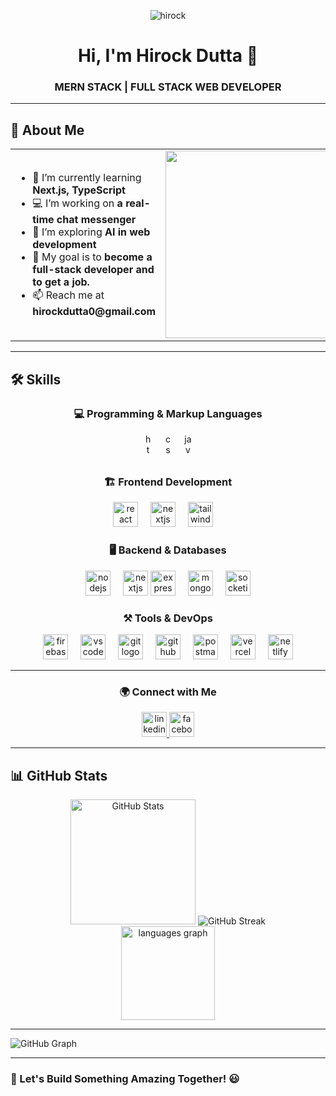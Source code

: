<!-- Banner Image -->
<p align="center">
  <img src="https://res.cloudinary.com/dusp1j4e0/image/upload/v1738693879/GitHub%20Profile/GitHub_banner_a7jsej.png" alt="hirock" />
</p>

<h1 align="center">Hi, I'm Hirock Dutta 👋</h1>
<h3 align="center">MERN STACK | FULL STACK WEB DEVELOPER</h3>

---
## 🚀 About Me
<div align="center">
  <table>
    <tr>
      <td>
        <ul>
          <li>🌱 I’m currently learning <b>Next.js, TypeScript</b></li>
          <li>💻 I’m working on <b>a real-time chat messenger</b></li>
          <li>📖 I’m exploring <b>AI in web development</b></li>
          <li>🎯 My goal is to <b>become a full-stack developer and to get a job.</b></li>
          <li>📫 Reach me at <b>hirockdutta0@gmail.com</b></li>
        </ul>
      </td>
      <td>
        <img src="https://res.cloudinary.com/dusp1j4e0/image/upload/v1738730429/GitHub%20Profile/light_gif-1_prz7g1.gif" width="300px">
      </td>
    </tr>
  </table>
</div>

---

## 🛠 Skills  

<h3 align="center">💻 Programming & Markup Languages</h3>  
<div align="center">
<img width="12" src="https://cdn.jsdelivr.net/gh/devicons/devicon/icons/html5/html5-original.svg" height="40" alt="html5 logo"  />
<img width="12" />
<img width="12" src="https://cdn.jsdelivr.net/gh/devicons/devicon/icons/css3/css3-original.svg" height="40" alt="css3 logo"  />
<img width="12" />
<img width="12" src="https://cdn.jsdelivr.net/gh/devicons/devicon/icons/javascript/javascript-original.svg" height="40" alt="javascript logo"  />
</div>

<h3 align="center">🏗 Frontend Development</h3>  
<div align="center">
<img src="https://cdn.jsdelivr.net/gh/devicons/devicon/icons/react/react-original.svg" height="40" alt="react logo"  />
<img width="12" />
<img src="https://cdn.jsdelivr.net/gh/devicons/devicon/icons/nextjs/nextjs-original.svg" height="40" alt="nextjs logo"  />
<img width="12" />
<img src="https://cdn.jsdelivr.net/gh/devicons/devicon/icons/tailwindcss/tailwindcss-original-wordmark.svg" height="40" alt="tailwindcss logo"  />
<img width="12" />
</div>

<h3 align="center">🖥 Backend & Databases</h3>  
<div align="center">
  <img src="https://cdn.simpleicons.org/nodedotjs/339933" height="40" alt="nodejs logo"  />
  <img width="12" />
  <img src="https://cdn.jsdelivr.net/gh/devicons/devicon/icons/nextjs/nextjs-original.svg" height="40" alt="nextjs logo"  />
  <img src="https://skillicons.dev/icons?i=express" height="40" alt="express logo"  />
  <img width="12" />
  <img src="https://skillicons.dev/icons?i=mongodb" height="40" alt="mongodb logo"  />
  <img width="12" />
  <img src="https://img.shields.io/badge/Socket.io-010101?logo=socketdotio&logoColor=white&style=for-the-badge" height="40" alt="socketio logo"  />
</div>


<h3 align="center">⚒ Tools & DevOps </h3> 
<div align="center">
  <img src="https://cdn.jsdelivr.net/gh/devicons/devicon/icons/firebase/firebase-plain-wordmark.svg" height="40" alt="firebase logo"  />
  <img width="12" />
  <img src="https://cdn.jsdelivr.net/gh/devicons/devicon/icons/vscode/vscode-original.svg" height="40" alt="vscode logo"  />
  <img width="12" />
  <img src="https://cdn.jsdelivr.net/gh/devicons/devicon/icons/git/git-original.svg" height="40" alt="git logo"  />
  <img width="12" />
  <img src="https://skillicons.dev/icons?i=github" height="40" alt="github logo"  />
  <img width="12" />
  <img src="https://cdn.simpleicons.org/postman/FF6C37" height="40" alt="postman logo"  />
  <img width="12" />
  <img src="https://skillicons.dev/icons?i=vercel" height="40" alt="vercel logo"  />
  <img width="12" />
  <img src="https://cdn.simpleicons.org/netlify/00C7B7" height="40" alt="netlify logo"  />
</div>

---

 <h3 align="center">🌍 Connect with Me </h3> 
<div align="center">
    <a href="https://www.linkedin.com/in/hirock-dutta-196a7a267/">
        <img src="https://cdn.jsdelivr.net/gh/devicons/devicon/icons/linkedin/linkedin-original.svg" height="40" alt="linkedin logo"  />
  </a>
  <a href="https://www.facebook.com/profile.php?id=100028605347325">
  <img src="https://cdn.jsdelivr.net/gh/devicons/devicon/icons/facebook/facebook-original.svg" height="40" alt="facebook logo"  />
  </a>
</div>

---

## 📊 GitHub Stats  

<div align="center">
  <img src="https://github-readme-stats.vercel.app/api?username=hirock0&hide_title=false&hide_rank=false&show_icons=true&include_all_commits=true&count_private=true&disable_animations=false&theme=dracula&locale=en&hide_border=false&order=1" height="200" alt="GitHub Stats" />
  <img src="https://hirock0-github-readme-streak-stats.vercel.app?user=hirock0&theme=dracula&card_width=500&card_height=200" alt="GitHub Streak" />
</div>
<div align="center">
  <img src="https://github-readme-stats.vercel.app/api/top-langs?username=hirock0&locale=en&hide_title=false&layout=compact&card_width=320&langs_count=5&theme=dracula&hide_border=false&order=2" height="150" alt="languages graph"  />
</div>

---

 <img src="https://github-readme-activity-graph.vercel.app/graph?username=hirock0&bg_color=000000&color=d800db&line=00ffbf&point=ffffff&area=true&hide_border=true)](https://github.com/ashutosh00710/github-readme-activity-graph" alt="GitHub Graph" />




---







### 🚀 Let's Build Something Amazing Together! 😃
